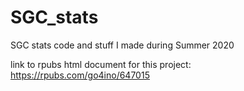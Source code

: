 # SGC_stats
SGC stats code and stuff I made during Summer 2020

link to rpubs html document for this project: https://rpubs.com/go4ino/647015
